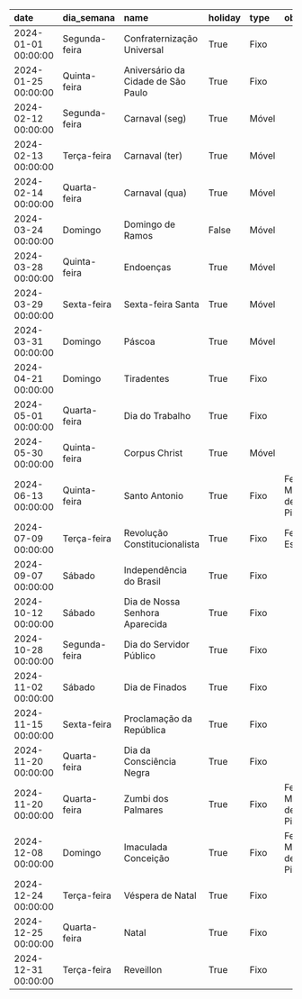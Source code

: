 | date                | dia_semana    | name                               | holiday   | type   | obs                             |
|:--------------------|:--------------|:-----------------------------------|:----------|:-------|:--------------------------------|
| 2024-01-01 00:00:00 | Segunda-feira | Confraternização Universal         | True      | Fixo   |                                 |
| 2024-01-25 00:00:00 | Quinta-feira  | Aniversário da Cidade de São Paulo | True      | Fixo   |                                 |
| 2024-02-12 00:00:00 | Segunda-feira | Carnaval (seg)                     | True      | Móvel  |                                 |
| 2024-02-13 00:00:00 | Terça-feira   | Carnaval (ter)                     | True      | Móvel  |                                 |
| 2024-02-14 00:00:00 | Quarta-feira  | Carnaval (qua)                     | True      | Móvel  |                                 |
| 2024-03-24 00:00:00 | Domingo       | Domingo de Ramos                   | False     | Móvel  |                                 |
| 2024-03-28 00:00:00 | Quinta-feira  | Endoenças                          | True      | Móvel  |                                 |
| 2024-03-29 00:00:00 | Sexta-feira   | Sexta-feira Santa                  | True      | Móvel  |                                 |
| 2024-03-31 00:00:00 | Domingo       | Páscoa                             | True      | Móvel  |                                 |
| 2024-04-21 00:00:00 | Domingo       | Tiradentes                         | True      | Fixo   |                                 |
| 2024-05-01 00:00:00 | Quarta-feira  | Dia do Trabalho                    | True      | Fixo   |                                 |
| 2024-05-30 00:00:00 | Quinta-feira  | Corpus Christ                      | True      | Móvel  |                                 |
| 2024-06-13 00:00:00 | Quinta-feira  | Santo Antonio                      | True      | Fixo   | Feriado Municipal de Piracicaba |
| 2024-07-09 00:00:00 | Terça-feira   | Revolução Constitucionalista       | True      | Fixo   | Feriado Estadual                |
| 2024-09-07 00:00:00 | Sábado        | Independência do Brasil            | True      | Fixo   |                                 |
| 2024-10-12 00:00:00 | Sábado        | Dia de Nossa Senhora Aparecida     | True      | Fixo   |                                 |
| 2024-10-28 00:00:00 | Segunda-feira | Dia do Servidor Público            | True      | Fixo   |                                 |
| 2024-11-02 00:00:00 | Sábado        | Dia de Finados                     | True      | Fixo   |                                 |
| 2024-11-15 00:00:00 | Sexta-feira   | Proclamação da República           | True      | Fixo   |                                 |
| 2024-11-20 00:00:00 | Quarta-feira  | Dia da Consciência Negra           | True      | Fixo   |                                 |
| 2024-11-20 00:00:00 | Quarta-feira  | Zumbi dos Palmares                 | True      | Fixo   | Feriado Municipal de Piracicaba |
| 2024-12-08 00:00:00 | Domingo       | Imaculada Conceição                | True      | Fixo   | Feriado Municipal de Piracicaba |
| 2024-12-24 00:00:00 | Terça-feira   | Véspera de Natal                   | True      | Fixo   |                                 |
| 2024-12-25 00:00:00 | Quarta-feira  | Natal                              | True      | Fixo   |                                 |
| 2024-12-31 00:00:00 | Terça-feira   | Reveillon                          | True      | Fixo   |                                 |